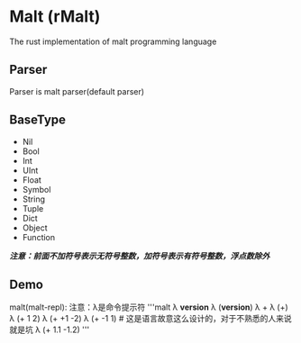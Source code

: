 # Malt (rMalt)
The rust implementation of malt programming language

## Parser
Parser is malt parser(default parser)

## BaseType
- Nil
- Bool
- Int
- UInt
- Float
- Symbol
- String
- Tuple
- Dict
- Object
- Function

***注意：前面不加符号表示无符号整数，加符号表示有符号整数，浮点数除外***

## Demo
malt(malt-repl):
注意：λ是命令提示符
'''malt
λ __version__
λ (__version__)
λ +
λ (+)
λ (+ 1 2)
λ (+ +1 -2)
λ (+ -1 1) # 这是语言故意这么设计的，对于不熟悉的人来说就是坑
λ (+ 1.1 -1.2)
'''